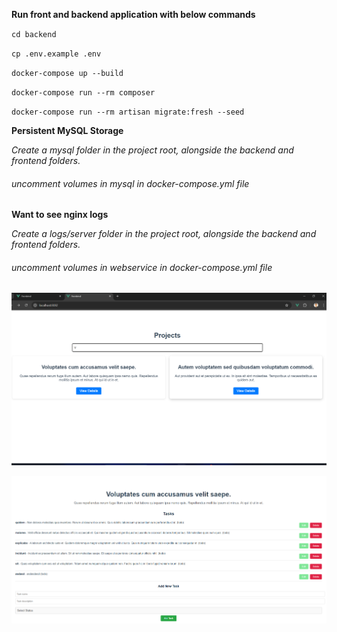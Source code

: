 **Run front and backend application with below commands**

`cd backend`

`cp .env.example .env`

`docker-compose up --build `

`docker-compose run --rm composer`

`docker-compose run --rm artisan migrate:fresh --seed`

**Persistent MySQL Storage**

_Create a mysql folder in the project root, alongside the backend and frontend folders._

###### uncomment volumes in mysql in docker-compose.yml file

**Want to see nginx logs**

_Create a logs/server folder in the project root, alongside the backend and frontend folders._

###### uncomment volumes in webservice in docker-compose.yml file


![img.png](img.png)

![img_1.png](img_1.png)